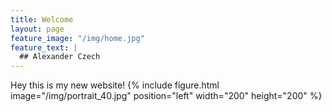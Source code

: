 ```yaml
---
title: Welcome
layout: page
feature_image: "/img/home.jpg"
feature_text: |
  ## Alexander Czech
---
```

Hey this is my new website! 
{% include figure.html image="/img/portrait_40.jpg" position="left" width="200" height="200" %} 
